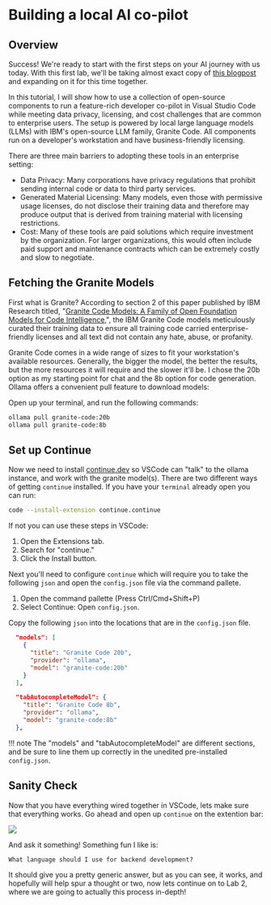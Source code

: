 # Building a local AI co-pilot

## Overview

Success! We're ready to start with the first steps on your AI journey with us today.
With this first lab, we'll be taking almost exact copy of [this blogpost](https://developer.ibm.com/tutorials/awb-local-ai-copilot-ibm-granite-code-ollama-continue/)
and expanding on it for this time together.

In this tutorial, I will show how to use a collection of open-source components to run a feature-rich developer co-pilot in Visual Studio Code while meeting data privacy, licensing, and cost challenges that are common to enterprise users. The setup is powered by local large language models (LLMs) with IBM's open-source LLM family, Granite Code. All components run on a developer's workstation and have business-friendly licensing.

There are three main barriers to adopting these tools in an enterprise setting:

- Data Privacy: Many corporations have privacy regulations that prohibit sending internal code or data to third party services.
- Generated Material Licensing: Many models, even those with permissive usage licenses, do not disclose their training data and therefore may produce output that is derived from training material with licensing restrictions.
- Cost: Many of these tools are paid solutions which require investment by the organization. For larger organizations, this would often include paid support and maintenance contracts which can be extremely costly and slow to negotiate.

## Fetching the Granite Models

First what is Granite? According to section 2 of this paper published by IBM Research titled, "[Granite Code Models: A Family of Open Foundation Models for Code Intelligence][paper],", the IBM Granite Code models meticulously curated their training data to ensure all training code carried enterprise-friendly licenses and all text did not contain any hate, abuse, or profanity.

Granite Code comes in a wide range of sizes to fit your workstation's available resources. Generally, the bigger the model, the better the results, but the more resources it will require and the slower it'll be. I chose the 20b option as my starting point for chat and the 8b option for code generation. Ollama offers a convenient pull feature to download models:

Open up your terminal, and run the following commands:
```bash
ollama pull granite-code:20b
ollama pull granite-code:8b
```

## Set up Continue

Now we need to install [continue.dev](https://continue.dev) so VSCode can "talk" to the ollama instance, and work with the
granite model(s). There are two different ways of getting `continue` installed. If you have your `terminal` already open
you can run:

```bash
code --install-extension continue.continue
```

If not you can use these steps in VSCode:

1. Open the Extensions tab.
2. Search for "continue."
3. Click the Install button.

Next you'll need to configure `continue` which will require you to take the following `json` and open the `config.json`
file via the command pallete.

1. Open the command pallette (Press Ctrl/Cmd+Shift+P)
2. Select Continue: Open `config.json`.

Copy the following `json` into the locations that are in the `config.json` file.
```json
  "models": [
    {
      "title": "Granite Code 20b",
      "provider": "ollama",
      "model": "granite-code:20b"
    }
  ],

  "tabAutocompleteModel": {
    "title": "Granite Code 8b",
    "provider": "ollama",
    "model": "granite-code:8b"
  },
```

!!! note
    The "models" and "tabAutocompleteModel" are different sections, and be sure to line them up correctly
    in the unedited pre-installed `config.json`.

## Sanity Check

Now that you have everything wired together in VSCode, lets make sure that everything works. Go ahead and open
up `continue` on the extention bar:

![](https://cf-courses-data.s3.us.cloud-object-storage.appdomain.cloud/lKHl3FNCegebKYdHuXR-GA/continue-sidebar.png)

And ask it something! Something fun I like is:

```text
What language should I use for backend development?
```

It should give you a pretty generic answer, but as you can see, it works, and hopefully will help spur a thought
or two, now lets continue on to Lab 2, where we are going to actually this process in-depth!

[paper]: https://arxiv.org/pdf/2405.04324?utm_source=ibm_developer&utm_content=in_content_link&utm_id=tutorials_awb-local-ai-copilot-ibm-granite-code-ollama-continue
